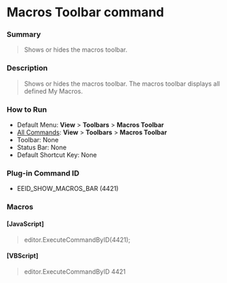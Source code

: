 # Macros Toolbar command

### Summary

> Shows or hides the macros toolbar.

### Description

> Shows or hides the macros toolbar. The macros toolbar displays all defined My Macros.

### How to Run

- Default Menu: **View** >
**Toolbars** \> **Macros Toolbar**
- [All Commands](../tools/all_commands): **View** >
**Toolbars** \> **Macros Toolbar**
- Toolbar: None
- Status Bar: None
- Default Shortcut Key: None

### Plug-in Command ID

- EEID\_SHOW\_MACROS\_BAR (4421)

### Macros

#### \[JavaScript\]

> editor.ExecuteCommandByID(4421);

#### \[VBScript\]

> editor.ExecuteCommandByID 4421
